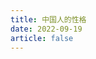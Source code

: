 ```yaml
---
title: 中国人的性格
date: 2022-09-19
article: false
---
```


<PDF url="https://www.deadly-exception.icu:7779/pdf/%E7%A4%BE%E4%BC%9A%E5%AD%A6/%E4%B8%AD%E5%9B%BD%E4%BA%BA%E7%9A%84%E6%80%A7%E6%A0%BC.pdf" height="880px"/>
